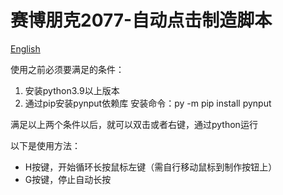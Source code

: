 # 赛博朋克2077-自动点击制造脚本

[English](https://github.com/zi6xuan/python-Cyberpunk2077-autoClick/edit/main/README-en.md)

 使用之前必须要满足的条件：
 
 1. 安装python3.9以上版本
 2. 通过pip安装pynput依赖库
   安装命令：py -m pip install pynput
 
 满足以上两个条件以后，就可以双击或者右键，通过python运行
 
 以下是使用方法：
 
 - H按键，开始循环长按鼠标左键（需自行移动鼠标到制作按钮上）
 - G按键，停止自动长按

